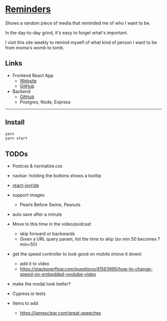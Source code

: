 # [Reminders](https://fullchee-reminders.netlify.app/)

Shows a random piece of media that reminded me of who I want to be.

In the day-to-day grind, it's easy to forget what's important.

I visit this site weekly to remind myself of what kind of person I want to be from moma's womb to tomb.

## Links

- Frontend React App
  - [Website](https://fullchee-values.netlify.com/)
  - [GitHub](https://github.com/Fullchee/values-client)
- Backend
  - [GitHub](https://github.com/Fullchee/reminders-backend)
  - Postgres, Node, Express

---

## Install

```bash
yarn
yarn start
```

## TODOs
- Postcss & normalize.css
- navbar: holding the buttons shows a tooltip
- [react-joyride](https://github.com/gilbarbara/react-joyride)
- support images
  - Pearls Before Swine, Peanuts
- auto save after a minute
- Move to this time in the video/podcast
  - skip forward or backwards
  - Given a URL query param, list the time to skip (so min 50 becomes ?min=50)
- get the speed controller to look good on mobile (move it down)
  - add it to video
  - https://stackoverflow.com/questions/41563995/how-to-change-speed-on-embedded-youtube-video
- make the modal look better?
- Cypress.io tests

- Items to add
  - https://jamesclear.com/great-speeches